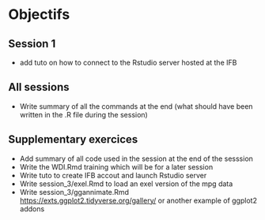 # Objectifs

## Session 1
- add tuto on how to connect to the Rstudio server hosted at the IFB

## All sessions
- Write summary of all the commands at the end (what should have been written in the .R file during the session)

## Supplementary exercices
- Add summary of all code used in the session at the end of the sesssion
- Write the WDI.Rmd training which will be for a later session
- Write tuto to create IFB accout and launch Rstudio server
- Write session_3/exel.Rmd to load an exel version of the mpg data
- Write session_3/ggannimate.Rmd https://exts.ggplot2.tidyverse.org/gallery/ or another example of ggplot2 addons 